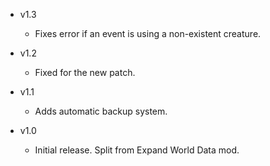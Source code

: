 - v1.3
  - Fixes error if an event is using a non-existent creature.

- v1.2
  - Fixed for the new patch.

- v1.1
  - Adds automatic backup system.

- v1.0
  - Initial release. Split from Expand World Data mod.
